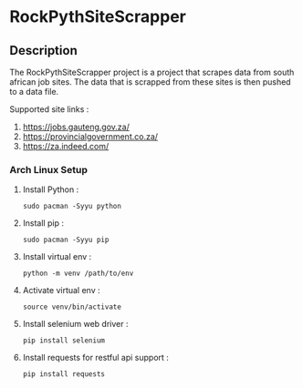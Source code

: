 # RockPythSiteScrapper

## Description
The RockPythSiteScrapper project is a project that scrapes data from south african job sites.
The data that is scrapped from these sites is then pushed to a data file.

Supported site links : 
1. https://jobs.gauteng.gov.za/
2. https://provincialgovernment.co.za/
3. https://za.indeed.com/

### Arch Linux Setup
1. Install Python :
     ```
     sudo pacman -Syyu python
     ```
2. Install pip :
   ```
   sudo pacman -Syyu pip
   ```
3. Install virtual env :
   ```
   python -m venv /path/to/env
   ```
4. Activate virtual env :
   ```
   source venv/bin/activate
   ```
5. Install selenium web driver :
   ```
   pip install selenium
   ```
6. Install requests for restful api support :
   ```
   pip install requests
   ```
